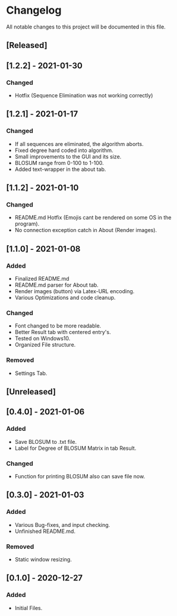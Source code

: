 # Changelog
All notable changes to this project will be documented in this file.

## [Released]

## [1.2.2] - 2021-01-30
### Changed
- Hotfix (Sequence Elimination was not working correctly)

## [1.2.1] - 2021-01-17
### Changed
- If all sequences are eliminated, the algorithm aborts.
- Fixed degree hard coded into algorithm.
- Small improvements to the GUI and its size.
- BLOSUM range from 0-100 to 1-100.
- Added text-wrapper in the about tab.

## [1.1.2] - 2021-01-10
### Changed
- README.md Hotfix (Emojis cant be rendered on some OS in the program).
- No connection exception catch in About (Render images).

## [1.1.0] - 2021-01-08
### Added
- Finalized README.md
- README.md parser for About tab.
- Render images (button) via Latex-URL encoding.
- Various Optimizations and code cleanup.

### Changed
- Font changed to be more readable.
- Better Result tab with centered entry's.
- Tested on Windows10.
- Organized File structure.

### Removed
- Settings Tab.

## [Unreleased]

## [0.4.0] - 2021-01-06
### Added
- Save BLOSUM to .txt file.
- Label for Degree of BLOSUM Matrix in tab Result.

### Changed
- Function for printing BLOSUM also can save file now.

## [0.3.0] - 2021-01-03
### Added
- Various Bug-fixes, and input checking.
- Unfinished README.md.

### Removed
- Static window resizing.

## [0.1.0] - 2020-12-27
### Added
- Initial Files.
